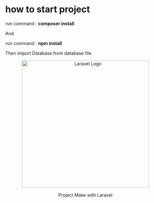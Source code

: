<h1>how to start project</h1>
<p>run command : <b>composer install</b></p>
<p>And</p>
<p>run command : <b>npm install</b></p>
<p>Then import Database from database file</p>


<p align="center"><a href="https://laravel.com" target="_blank"><img src="https://raw.githubusercontent.com/laravel/art/master/logo-lockup/5%20SVG/2%20CMYK/1%20Full%20Color/laravel-logolockup-cmyk-red.svg" width="400" alt="Laravel Logo"></a></p>
<p align="center">Project Make with Laravel</p>
